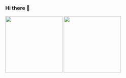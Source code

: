 ### Hi there 👋

<!--
**insung93/insung93** is a ✨ _special_ ✨ repository because its `README.md` (this file) appears on your GitHub profile.

Here are some ideas to get you started:

- 🔭 I’m currently working on ...
- 🌱 I’m currently learning ...
- 👯 I’m looking to collaborate on ...
- 🤔 I’m looking for help with ...
- 💬 Ask me about ...
- 📫 How to reach me: ...
- 😄 Pronouns: ...
- ⚡ Fun fact: ...
-->
<a href="https://github.com/insung93"><img src="https://github-readme-stats.vercel.app/api?username=insung93&count_private=true" height="180" /></a> <a href="https://github.com/insung93"><img src="https://github-readme-stats.vercel.app/api/top-langs/?username=insung93&langs_count=8&hide=html,css&layout=compact" height="180" /></a>

